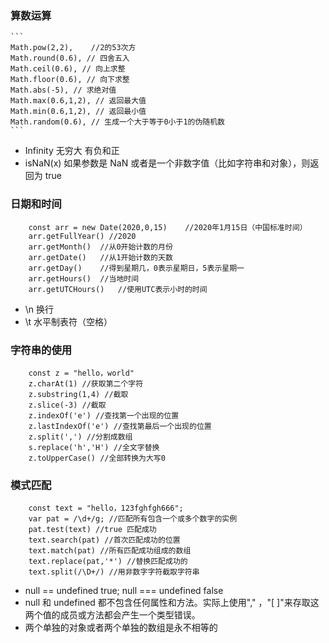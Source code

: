 

### 算数运算

    ```
    Math.pow(2,2),    //2的53次方
    Math.round(0.6), // 四舍五入
    Math.ceil(0.6), // 向上求整
    Math.floor(0.6), // 向下求整
    Math.abs(-5), // 求绝对值
    Math.max(0.6,1,2), // 返回最大值
    Math.min(0.6,1,2), // 返回最小值
    Math.random(0.6), // 生成一个大于等于0小于1的伪随机数
    ```

* Infinity 无穷大 有负和正
* isNaN(x) 如果参数是 NaN 或者是一个非数字值（比如字符串和对象），则返回为 true

### 日期和时间

```
    const arr = new Date(2020,0,15)    //2020年1月15日（中国标准时间）
    arr.getFullYear() //2020
    arr.getMonth()  //从0开始计数的月份
    arr.getDate()   //从1开始计数的天数
    arr.getDay()    //得到星期几，0表示星期日，5表示星期一
    arr.getHours()  //当地时间
    arr.getUTCHours()   //使用UTC表示小时的时间
```

* \n 换行
* \t 水平制表符（空格）

### 字符串的使用

```
    const z = "hello，world"
    z.charAt(1) //获取第二个字符
    z.substring(1,4) //截取
    z.slice(-3) //截取
    z.indexOf('e') //查找第一个出现的位置
    z.lastIndexOf('e') //查找第最后一个出现的位置
    z.split(',') //分割成数组
    s.replace('h','H') //全文字替换
    z.toUpperCase() //全部转换为大写0
```

### 模式匹配

```
    const text = "hello，123fghfgh666";
    var pat = /\d+/g; //匹配所有包含一个或多个数字的实例
    pat.test(text) //true 匹配成功
    text.search(pat) //首次匹配成功的位置
    text.match(pat) //所有匹配成功组成的数组
    text.replace(pat,'*') //替换匹配成功的
    text.split(/\D+/) //用非数字字符截取字符串
```

* null == undefined true; null === undefined false
* null 和 undefined 都不包含任何属性和方法。实际上使用"," ，"[ ]"来存取这两个值的成员或方法都会产生一个类型错误。
* 两个单独的对象或者两个单独的数组是永不相等的




